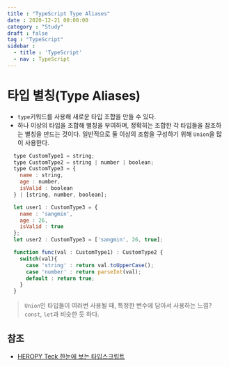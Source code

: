```yaml
---
title : "TypeScript Type Aliases"
date : 2020-12-21 00:00:00
category : "Study"
draft : false
tag : "TypeScript"
sidebar : 
  - title : 'TypeScript'
  - nav : TypeScript
--- 
```

# 타입 별칭(Type Aliases)
* `type`키워드를 사용해 새로운 타입 조합을 만들 수 있다.
* 하나 이상의 타입을 조합해 별칭을 부여하며, 정확히는 조합한 각 타입들을 참조하는 별칭을 만드는 것이다. 일반적으로 둘 이상의 조합을 구성하기 위해 `Union`을 많이 사용한다.
```javascript
  type CustomType1 = string;
  type CustomType2 = string | number | boolean;
  type CustomType3 = {
    name : string,
    age : number,
    isValid : boolean
  } | [string, number, boolean];

  let user1 : CustomType3 = {
    name : 'sangmin',
    age : 26,
    isValid : true
  };
  let user2 : CustomType3 = ['sangmin', 26, true];

  function func(val : CustomType1) : CustomType2 {
    switch(val){
      case 'string' : return val.toUpperCase();
      case 'number' : return parseInt(val);
      default : return true;
    }
  }
```
> `Union`인 타입들이 여러번 사용될 때, 특정한 변수에 담아서 사용하는 느낌? `const`, `let`과 비슷한 듯 하다.

## 참조
* [HEROPY Teck 한눈에 보는 타입스크립트](https://heropy.blog/2020/01/27/typescript/)
